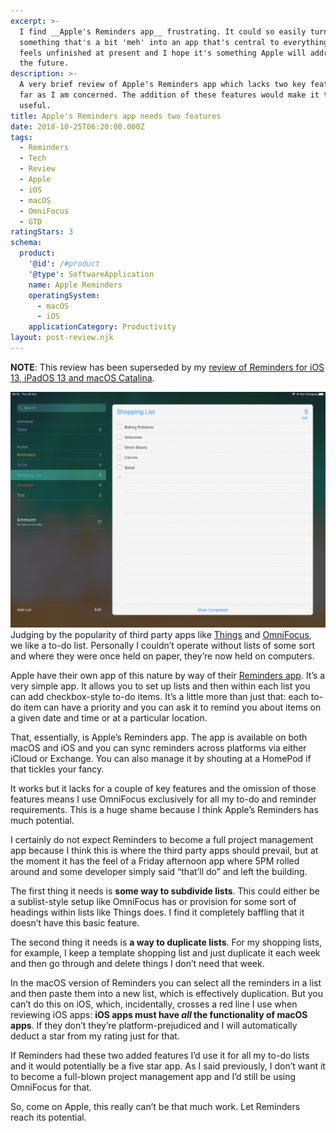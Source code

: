 ```yaml
---
excerpt: >-
  I find __Apple's Reminders app__ frustrating. It could so easily turn from
  something that's a bit 'meh' into an app that's central to everything I do. It
  feels unfinished at present and I hope it's something Apple will address in
  the future.
description: >-
  A very brief review of Apple's Reminders app which lacks two key features as
  far as I am concerned. The addition of these features would make it truly
  useful.
title: Apple's Reminders app needs two features
date: 2018-10-25T06:20:00.000Z
tags:
  - Reminders
  - Tech
  - Review
  - Apple
  - iOS
  - macOS
  - OmniFocus
  - GTD
ratingStars: 3
schema:
  product:
    '@id': /#product
    '@type': SoftwareApplication
    name: Apple Reminders
    operatingSystem:
      - macOS
      - iOS
    applicationCategory: Productivity
layout: post-review.njk
---
```


__NOTE__: This review has been superseded by my [review of Reminders for iOS 13, iPadOS 13 and macOS Catalina](/apple-reminders-on-ios-13-ipados-13-and-macos-catalina-much-improved). 



![Apple Reminders screenshot.](/assets/images/posts/2018/10/2018-10-25-reminders-screenshot-ios.jpg "class=s50 left|@itemprop=image")Judging by the popularity of third party apps like [Things](https://culturedcode.com/things/) and [OmniFocus](https://www.omnigroup.com/omnifocus/), we like a to-do list. Personally I couldn’t operate without lists of some sort and where they were once held on paper, they’re now held on computers.

Apple have their own app of this nature by way of their [Reminders app](https://support.apple.com/en-gb/HT205890). It’s a very simple app. It allows you to set up lists and then within each list you can add checkbox-style to-do items. It’s a little more than just that: each to-do item can have a priority and you can ask it to remind you about items on a given date and time or at a particular location.

That, essentially, is Apple’s Reminders app. The app is available on both macOS and iOS and you can sync reminders across platforms via either iCloud or Exchange. You can also manage it by shouting at a HomePod if that tickles your fancy.

It works but it lacks for a couple of key features and the omission of those features means I use OmniFocus exclusively for all my to-do and reminder requirements. This is a huge shame because I think Apple’s Reminders has much potential. 

I certainly do not expect Reminders to become a full project management app because I think this is where the third party apps should prevail, but at the moment it has the feel of a Friday afternoon app where 5PM rolled around and some developer simply said “that’ll do” and left the building.

The first thing it needs is **some way to subdivide lists**. This could either be a sublist-style setup like OmniFocus has or provision for some sort of headings within lists like Things does. I find it completely baffling that it doesn’t have this basic feature.

The second thing it needs is **a way to duplicate lists**. For my shopping lists, for example, I keep a template shopping list and just duplicate it each week and then go through and delete things I don’t need that week.

In the macOS version of Reminders you can select all the reminders in a list and then paste them into a new list, which is effectively duplication. But you can’t do this on iOS, which, incidentally, crosses a red line I use when reviewing iOS apps: **iOS apps must have _all_ the functionality of macOS apps**. If they don’t they’re platform-prejudiced and I will automatically deduct a star from my rating just for that.

If Reminders had these two added features I’d use it for all my to-do lists and it would potentially be a five star app. As I said previously, I don’t want it to become a full-blown project management app and I’d still be using OmniFocus for that.

So, come on Apple, this really can’t be that much work. Let Reminders reach its potential.

 

